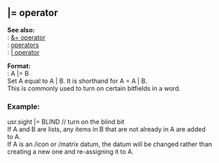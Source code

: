 ## \|= operator    
**See also:**    
:   [&= operator](/operator/&=)    
:   [operators](/operator)    
:   [\| operator](/operator/%7C)    
<!-- -->    
**Format:**    
:   A \|= B    
Set A equal to A \| B. It is shorthand for A = A \| B.    
This is commonly used to turn on certain bitfields in a word.    
### Example:    
usr.sight \|= BLIND // turn on the blind bit    
If A and B are lists, any items in B that are not already in A are added    
to A.    
If A is an /icon or /matrix datum, the datum will be changed rather than    
creating a new one and re-assigning it to A.  